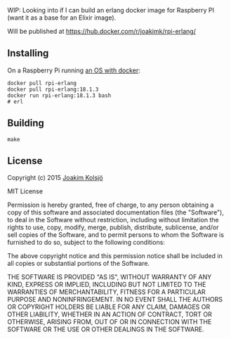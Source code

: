 WIP: Looking into if I can build an erlang docker image for Raspberry PI (want it as a base for an Elixir image).

Will be published at https://hub.docker.com/r/joakimk/rpi-erlang/

## Installing

On a Raspberry Pi running [an OS with docker](http://blog.hypriot.com/downloads/):

    docker pull rpi-erlang
    docker pull rpi-erlang:18.1.3
    docker run rpi-erlang:18.1.3 bash
    # erl

## Building

    make

## License

Copyright (c) 2015 [Joakim Kolsjö](https://twitter.com/joakimk)

MIT License

Permission is hereby granted, free of charge, to any person obtaining
a copy of this software and associated documentation files (the
"Software"), to deal in the Software without restriction, including
without limitation the rights to use, copy, modify, merge, publish,
distribute, sublicense, and/or sell copies of the Software, and to
permit persons to whom the Software is furnished to do so, subject to
the following conditions:

The above copyright notice and this permission notice shall be
included in all copies or substantial portions of the Software.

THE SOFTWARE IS PROVIDED "AS IS", WITHOUT WARRANTY OF ANY KIND,
EXPRESS OR IMPLIED, INCLUDING BUT NOT LIMITED TO THE WARRANTIES OF
MERCHANTABILITY, FITNESS FOR A PARTICULAR PURPOSE AND
NONINFRINGEMENT. IN NO EVENT SHALL THE AUTHORS OR COPYRIGHT HOLDERS BE
LIABLE FOR ANY CLAIM, DAMAGES OR OTHER LIABILITY, WHETHER IN AN ACTION
OF CONTRACT, TORT OR OTHERWISE, ARISING FROM, OUT OF OR IN CONNECTION
WITH THE SOFTWARE OR THE USE OR OTHER DEALINGS IN THE SOFTWARE.
